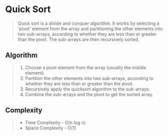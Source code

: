# Quick Sort

> Quick sort is a divide and conquer algorithm. It works by selecting a 'pivot' element from the array and partitioning the other elements into two sub-arrays, according to whether they are less than or greater than the pivot. The sub-arrays are then recursively sorted.

## Algorithm

> 1. Choose a pivot element from the array (usually the middle element).
> 2. Partition the other elements into two sub-arrays, according to whether they are less than or greater than the pivot.
> 3. Recursively apply the quicksort algorithm to the sub-arrays.
> 4. Combine the sub-arrays and the pivot to get the sorted array.

## Complexity

> - Time Complexity - O(n log n)
> - Space Complexity - O(1)

